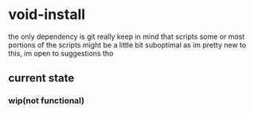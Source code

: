 # void-install
the only dependency is git really
keep in mind that scripts some or most portions of the scripts might be a little bit suboptimal as im pretty new to this, im open to suggestions tho
## current state
### wip(not functional)
